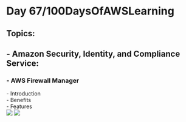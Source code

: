 <h1> Day 67/100DaysOfAWSLearning </h1>
<h2> Topics: </h2>

 <h2>  - Amazon Security, Identity, and Compliance Service: </h2>

<h3> - AWS Firewall Manager </h3>
         - Introduction <br>
         - Benefits <br> 
         - Features <br>
       

<img src = "https://github.com/thetechgirlgita/100-days-of-aws-learning/blob/master/Images/Day67/67_1.jpg?raw=true">
<img src = "https://github.com/thetechgirlgita/100-days-of-aws-learning/blob/master/Images/Day67/67_2.jpg?raw=true">
